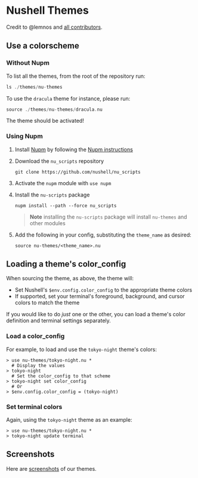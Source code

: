 # Nushell Themes

Credit to @lemnos and [all contributors](https://github.com/lemnos/theme.sh/blob/master/CREDITS.md).

## Use a colorscheme
### Without Nupm

To list all the themes, from the root of the repository run:

```rust
ls ./themes/nu-themes
```

To use the `dracula` theme for instance, please run:

```rust
source ./themes/nu-themes/dracula.nu
```

The theme should be activated!

### Using Nupm

1. Install [Nupm] by following the [Nupm instructions]
2. Download the `nu_scripts` repository

   ```shell
   git clone https://github.com/nushell/nu_scripts
   ```

3. Activate the `nupm` module with `use nupm`
4. Install the `nu-scripts` package

   ```nushell
   nupm install --path --force nu_scripts
   ```

   > **Note**
   > installing the `nu-scripts` package will install `nu-themes` and other modules

5. Add the following in your config, substituting the `theme_name` as desired:

   ```nushell
   source nu-themes/<theme_name>.nu
   ```

## Loading a theme's color_config

When sourcing the theme, as above, the theme will:

* Set Nushell's `$env.config.color_config` to the appropriate theme colors
* If supported, set your terminal's foreground, background, and cursor colors to match the theme

If you would like to do *just* one or the other, you can load a theme's color definition and terminal settings separately.

### Load a color_config

For example, to load and use the `tokyo-night` theme's colors:

```nushell
> use nu-themes/tokyo-night.nu *
  # Display the values
> tokyo-night
  # Set the color_config to that scheme
> tokyo-night set color_config
  # Or
> $env.config.color_config = (tokyo-night)
```

### Set terminal colors

Again, using the `tokyo-night` theme as an example:

```nushell
> use nu-themes/tokyo-night.nu *
> tokyo-night update terminal
```

## Screenshots

Here are [screenshots](./screenshots/README.md) of our themes.

[Nupm]: https://github.com/nushell/nupm
[Nupm instructions]: https://github.com/nushell/nupm#recycle-installation-toc
